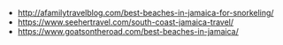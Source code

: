 - http://afamilytravelblog.com/best-beaches-in-jamaica-for-snorkeling/
- https://www.seehertravel.com/south-coast-jamaica-travel/
- https://www.goatsontheroad.com/best-beaches-in-jamaica/
